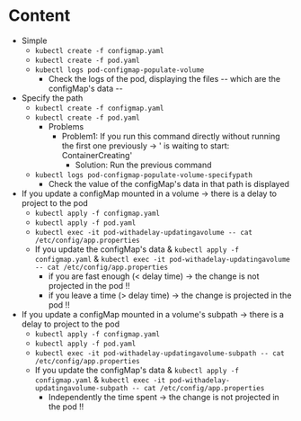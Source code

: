 # Content
* Simple
  * `kubectl create -f configmap.yaml`
  * `kubectl create -f pod.yaml`
  * `kubectl logs pod-configmap-populate-volume`
    * Check the logs of the pod, displaying the files -- which are the configMap's data --
* Specify the path
  * `kubectl create -f configmap.yaml`
  * `kubectl create -f pod.yaml`
    * Problems
      * Problem1: If you run this command directly without running the first one previously -> ' is waiting to start: ContainerCreating'
        * Solution: Run the previous command
  * `kubectl logs pod-configmap-populate-volume-specifypath`
    * Check the value of the configMap's data in that path is displayed
* If you update a configMap mounted in a volume -> there is a delay to project to the pod
  * `kubectl apply -f configmap.yaml`
  * `kubectl apply -f pod.yaml`
  * `kubectl exec -it pod-withadelay-updatingavolume -- cat /etc/config/app.properties`
  * If you update the configMap's data & `kubectl apply -f configmap.yaml` & `kubectl exec -it pod-withadelay-updatingavolume -- cat /etc/config/app.properties`
    * if you are fast enough (< delay time) -> the change is not projected in the pod !!
    * if you leave a time (> delay time) -> the change is projected in the pod !!
* If you update a configMap mounted in a volume's subpath -> there is a delay to project to the pod
  * `kubectl apply -f configmap.yaml`
  * `kubectl apply -f pod.yaml`
  * `kubectl exec -it pod-withadelay-updatingavolume-subpath -- cat /etc/config/app.properties`
  * If you update the configMap's data & `kubectl apply -f configmap.yaml` & `kubectl exec -it pod-withadelay-updatingavolume-subpath -- cat /etc/config/app.properties`
    * Independently the time spent -> the change is not projected in the pod !!